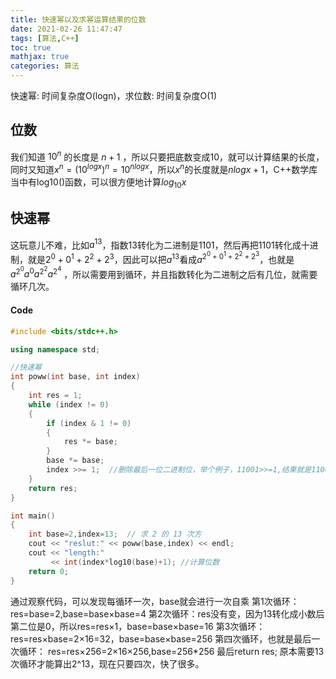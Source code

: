 ```yaml
---
title: 快速幂以及求幂运算结果的位数
date: 2021-02-26 11:47:47
tags: [算法,C++]
toc: true
mathjax: true
categories: 算法
---
```

快速幂: 时间复杂度O(logn)，求位数: 时间复杂度O(1)
<!--more-->

## 位数
我们知道 $10^n$ 的长度是 $n+1$ ，所以只要把底数变成10，就可以计算结果的长度，同时又知道$x^n={(10^{logx})}^n=10^{nlogx}$，所以$x^n$的长度就是$nlogx+1$，C++数学库当中有log10()函数，可以很方便地计算$log_{10}x$

## 快速幂
这玩意儿不难，比如$a^{13}$，指数13转化为二进制是1101，然后再把1101转化成十进制，就是$2^0+0^1+2^2+2^3$，因此可以把$a^{13}$看成$a^{2^0+0^1+2^2+2^3}$，也就是 $a^{2^0} a^0 a^{2^2} a^{2^4}$ ，所以需要用到循环，并且指数转化为二进制之后有几位，就需要循环几次。

#### Code
```c++
#include <bits/stdc++.h>

using namespace std;

//快速幂
int poww(int base, int index)
{
    int res = 1;
    while (index != 0)
    {
        if (index & 1 != 0)
        {
            res *= base;
        }
        base *= base;
        index >>= 1;  //删除最后一位二进制位，举个例子，11001>>=1,结果就是1100
    }
    return res;
}

int main()
{
    int base=2,index=13;  // 求 2 的 13 次方
    cout << "reslut:" << poww(base,index) << endl;
    cout << "length:"
         << int(index*log10(base)+1); //计算位数
    return 0;
}
```

通过观察代码，可以发现每循环一次，base就会进行一次自乘
第1次循环：res=base=2,base=base×base=4
第2次循环：res没有变，因为13转化成小数后第二位是0，所以res=res×1，base=base×base=16
第3次循环：res=res×base=2×16=32，base=base×base=256
第四次循环，也就是最后一次循环：
res=res×256=2×16×256,base=256*256
最后return res;
原本需要13次循环才能算出2^13，现在只要四次，快了很多。
